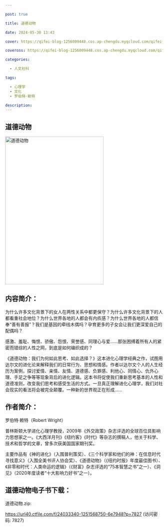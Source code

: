 ```yaml
---

post: true

title: 道德动物

date: 2024-05-30 13:43

cover: https://qifei-blog-1256009448.cos.ap-chengdu.myqcloud.com/qifei-blog/s34263318.jpg

coveross: https://qifei-blog-1256009448.cos.ap-chengdu.myqcloud.com/qifei-blog/s34263318.jpg

categories:

  - 人文社科

tags:

  - 心理学
  - 文化
  - 罗伯特·赖特

description:
---
```


## 道德动物

<img alt="道德动物" class="aligncenter loading" data-was-processed="true" decoding="async" fetchpriority="high" height="471" src="https://qifei-blog-1256009448.cos.ap-chengdu.myqcloud.com/qifei-blog/s34263318.jpg" style="cursor: zoom-in;" width="314"/>

## 内容简介：

为什么许多文化背景下的女人在两性关系中都更保守？为什么许多文化背景下的人都看重社会地位？为什么世界各地的人都会有内疚感？为什么世界各地的人都信奉“善有善报”？我们是基因的牵线木偶吗？孕育更多的子女会让我们更深爱自己的配偶吗？

感激、羞耻、悔恨、骄傲、怨恨、荣誉感、同理心与爱……那张困缚着所有人的紧密而错综的人性之网，到底是如何编织成的？

《道德动物：我们为何如此思考、如此选择？》这本进化心理学经典之作，试图用达尔文的进化论来解释我们的日常行为、思想和情感。作者以达尔文个人的人生经历为案例，探讨爱情、亲情、友情、道德感、负罪感、利他心、同情心、仇外心理、手足之争等等现象背后的进化逻辑。这本书将促使我们重新思考基本的人性和道德准则，改变我们思考和感受生活的方式。一旦真正理解进化心理学，我们对社会现实的看法将会被完全颠覆。一种新的世界观正在形成……

## 作者简介：

罗伯特·赖特（Robert Wright）

普林斯顿大学进化心理学教授，2009年《外交政策》杂志评选的全球百位具影响力思想家之一。《大西洋月刊》《纽约客》《时代》等杂志的撰稿人，他关于科学、技术和哲学的文章，曾多次获美国国家期刊奖。

主要作品有《神的进化》（入围普利策奖）、《三个科学家和他们的神：在信息时代寻找意义》（入围全美书评人协会奖）、《道德动物》（《纽约时报》年度最佳图书）、《非零和时代：人类命运的逻辑》（《财富》杂志评选的“75本智慧之书”之一）、《洞见》（2020年度读者“十大影响力好书”之一）。

## 道德动物电子书下载：

道德动物.zip: 

https://url40.ctfile.com/f/24033340-1251568750-6e7948?p=7827 (访问密码: 7827)
